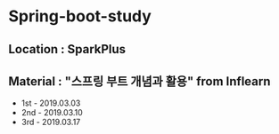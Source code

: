# Spring-boot-study
## Location : SparkPlus
## Material : "스프링 부트 개념과 활용" from Inflearn

* 1st - 2019.03.03
* 2nd - 2019.03.10
* 3rd - 2019.03.17
